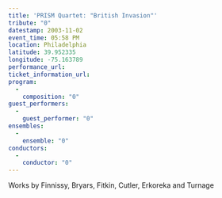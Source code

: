 ```yaml
---
title: 'PRISM Quartet: "British Invasion"'
tribute: "0"
datestamp: 2003-11-02
event_time: 05:58 PM
location: Philadelphia
latitude: 39.952335
longitude: -75.163789
performance_url: 
ticket_information_url: 
program: 
  -
    composition: "0"
guest_performers: 
  -
    guest_performer: "0"
ensembles: 
  -
    ensemble: "0"
conductors: 
  -
    conductor: "0"
---
```

Works by Finnissy, Bryars, Fitkin, Cutler, Erkoreka and Turnage